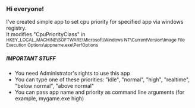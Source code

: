 <h3>Hi everyone!</h3>
I've created simple app to set cpu priority for specified app via windows registry.
<br>
It modifies "CpuPriorityClass" in <br/><small>HKEY_LOCAL_MACHINE\SOFTWARE\Microsoft\Windows NT\CurrentVersion\Image File Execution Options\appname.exe\PerfOptions</small>

<h5>IMPORTANT STUFF</h5>

- You need Administrator's rights to use this app
- You can type one of these priorities: "idle", "normal", "high", "realtime", "below normal", "above normal"
- You can pass app name and priority as command line arguments (for example, mygame.exe high)
